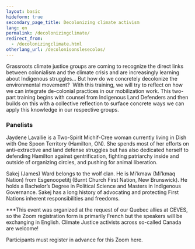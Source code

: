 ```yaml
---
layout: basic
hideform: true
secondary_page_title: Decolonizing climate activism
lang: en
permalink: /decolonizingclimate/
redirect_from:
  - /decolonizingclimate.html
otherlang_url: /decolonisonslesecolos/
---
```

Grassroots climate justice groups are coming to recognize the direct links between colonialism and the climate crisis and are increasingly learning about Indigenous struggles... But how do we concretely decolonize the environmental movement?  With this training, we will try to reflect on how we can integrate de-colonial practices in our mobilization work. This two-part training begins with counsel from Indigenous Land Defenders and then builds on this with a collective reflection to surface concrete ways we can apply this knowledge in our respective groups.

### Panelists

Jaydene Lavallie is a Two-Spirit Michif-Cree woman currently living in Dish with One Spoon Territory (Hamilton, ON). She spends most of her efforts on anti-extractive and land defense struggles but has also dedicated herself to defending Hamilton against gentrification, fighting patriarchy inside and outside of organizing circles, and pushing for animal liberation. 

Sakej (James) Ward belongs to the wolf clan. He is Mi’kmaw (Mi’kmaq Nation) from Esgenoopetitj (Burnt Church First Nation, New Brunswick). He holds a Bachelor’s Degree in Political Science and Masters in Indigenous Governance. Sakej has a long history of advocating and protecting First Nations inherent responsibilities and freedoms.

\*\**This event was organized at the request of our Quebec allies at CEVES, so the Zoom registration form is primarily French but the speakers will be exchanging in English. Climate Justice activists across so-called Canada are welcome!

Participants must register in advance for this Zoom here.